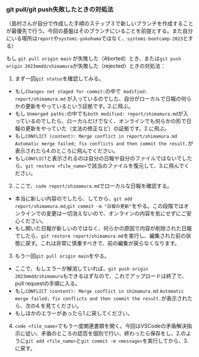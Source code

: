### git pull/git push失敗したときの対処法

（島村さんが自分で作成した手順のステップ３で新しいブランチを作成することが最優先で行う。今回の基盤はそのブランチにいることを前提とする。また自分にいる場所は`report`や`systemi-yokohama`ではなく、`systemi-bootcamp-2023`とする）

もし `git pull origin main` が失敗した（Aborted）とき、または`git push origin 2023mmdd/shimamura`が失敗した（rejected）ときの対処法：
1. まず一回`git status`を確認してみる。
- もし`Changes not staged for commit:`の中で` modified: report/shimamura.md` が入っているのでした、自分がローカルで日報の何らかの更新をやっているという証拠です。2.に飛ぶ。
- もし `Unmerged paths:`の中でも`both modified: report/shimamura.md`が入っているのでしたら、ローカルだけでなく、オンラインでも何らかの形で日報の更新をやっていた（文法の修正など）の証拠です。2.に飛ぶ。
- もし`CONFLICT (content): Merge conflict in report/shimamura.md` `Automatic merge failed; fix conflicts and then commit the result.`が表示されたら4.のところに飛んでください。
- もし`CONFLICT`と表示されるのは自分の日報や自分のファイルではないでしたら、`git restore <file_name>`で該当のファイルを復元して、3.に飛んでください。
2. ここで、`code report/shimamura.md`でローカルな日報を確認する。
- 本当に新しい内容のでしたら、してから、`git add report/shimamura.md`,`git commit -m "日報の更新"`をやる。この段階ではオンラインでの変更は一切消えないので、オンラインの内容を気にせずにご安心ください。
- もし開いた日報が新しいのではなく、何らかの原因で内容が削除された日報でしたら、`git restore report/shimamura.md`を実行し、編集された前の状態に戻す。これは非常に慎重すべきで、前の編集が戻らなくなります。
3. もう一回`git pull origin main`をやる。
- ここで、もしエラーが解消していれば、`git push origin 2023mmdd/shimamura`もできるはずなので、これでアップロードは終了で、pull requestの手順に入る。
- もし`CONFLICT (content): Merge conflict in shimamura.md` `Automatic merge failed; fix conflicts and then commit the result.`が表示されたら、次の4.を見てください。
- もしほかのエラーがあったら1.に戻してください。
4. `code <file_name>`でもう一度関連書類を開く。今回はVSCodeの矛盾解決指示に従い、矛盾のところの認否を個別で行い、終わったら保存をし、2.のように`git add <file_name>`と`git commit -m <message>`を実行してから、3.に戻す。

